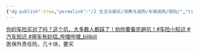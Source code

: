 ```yaml
---
{"dg-publish":true,"permalink":"/2 生活与娱乐/消费与选购/车辆选购/保险/","title":"保险"}
---
```



[你的车险买对了吗？这个坑，大多数人都踩了！劝你要看完避坑！#车险小知识 \#汽车知识 \#用车有妙招_哔哩哔哩_bilibili](https://www.bilibili.com/video/BV1Gk4y1J7oU/?-Arouter=story&buvid=XY630CE669F34078F341989B1EE06E60B0127&is_story_h5=true&mid=g8UDjEqHIS5oCexxb9oAEQ%3D%3D&p=1&plat_id=163&share_from=ugc&share_medium=android&share_plat=android&share_session_id=93ed5f81-1597-4fed-8538-bad33054008f&share_source=WEIXIN&share_tag=s_i&timestamp=1682345299&unique_k=oNByKNf&up_id=32864487&vd_source=20cb3e7c6ad3d64f0eb2d763ff005080)  
医保外责任险，几十块，要买